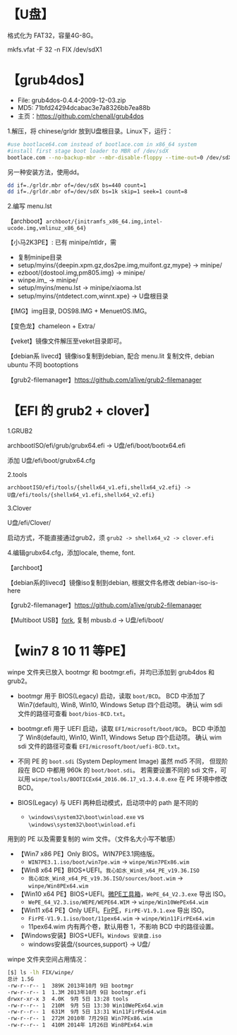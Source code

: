# 【U盘】

格式化为 FAT32，容量4G-8G。

mkfs.vfat -F 32 -n FIX /dev/sdX1

# 【grub4dos】

* File: grub4dos-0.4.4-2009-12-03.zip
* MD5:  71bfd24294dcabac3e7a8326bb7ea88b
* 主页：https://github.com/chenall/grub4dos

1.解压，将 chinese/grldr 放到U盘根目录。Linux下，运行：

```bash
#use bootlace64.com instead of bootlace.com in x86_64 system
#install first stage boot loader to MBR of /dev/sdX
bootlace.com --no-backup-mbr --mbr-disable-floppy --time-out=0 /dev/sdX
```

另一种安装方法，使用dd。

```bash
dd if=./grldr.mbr of=/dev/sdX bs=440 count=1
dd if=./grldr.mbr of=/dev/sdX bs=1k skip=1 seek=1 count=8 
```

2.编写 menu.lst

【archboot】`archboot/{initramfs_x86_64.img,intel-ucode.img,vmlinuz_x86_64}`

【小马2K3PE】: 已有 minipe/ntldr，需

* 复制minipe目录
* setup/myins/{deepin.xpm.gz,dos2pe.img,muifont.gz,mype} -> minipe/
* ezboot/{dostool.img,pm805.img} -> minipe/
* winpe.im\_ -> minipe/
* setup/myins/menu.lst -> minipe/xiaoma.lst
* setup/myins/{ntdetect.com,winnt.xpe} -> U盘根目录

【IMG】img目录, DOS98.IMG + MenuetOS.IMG。

【变色龙】chameleon + Extra/

【veket】镜像文件解压至veket目录即可。

【debian系 livecd】镜像iso复制到debian, 配合 menu.lit 复制文件, debian ubuntu 不同 bootoptions

【grub2-filemanager】https://github.com/a1ive/grub2-filemanager


# 【EFI 的 grub2 + clover】

1.GRUB2 

archbootISO/efi/grub/grubx64.efi -> U盘/efi/boot/bootx64.efi

添加 U盘/efi/boot/grubx64.cfg

2.tools

```
archbootISO/efi/tools/{shellx64_v1.efi,shellx64_v2.efi} ->
U盘/efi/tools/{shellx64_v1.efi,shellx64_v2.efi}
```

3.Clover

U盘/efi/Clover/

启动方式，不能直接通过grub2，须 `grub2 -> shellx64_v2 -> clover.efi`

4.编辑grubx64.cfg，添加locale, theme, font.

【archboot】

【debian系的livecd】镜像iso复制到debian, 根据文件名修改 debian-iso-is-here

【grub2-filemanager】https://github.com/a1ive/grub2-filemanager

【Multiboot USB】[fork](https://github.com/hackerncoder/multibootusb), 复制 mbusb.d -> U盘/efi/boot/


# 【win7 8 10 11 等PE】

winpe 文件夹已放入 bootmgr 和 bootmgr.efi，并均已添加到 grub4dos 和 grub2。

* bootmgr 用于 BIOS(Legacy) 启动，读取 `boot/BCD`。
  BCD 中添加了 Win7(default), Win8, Win10, Windows Setup 四个启动项。
  确认 wim sdi 文件的路径可查看 `boot/bios-BCD.txt`。
* bootmgr.efi 用于 UEFI 启动，读取 `EFI/microsoft/boot/BCD`。
  BCD 中添加了 Win8(default), Win10, Win11, Windows Setup 四个启动项。
  确认 wim sdi 文件的路径可查看 `EFI/microsoft/boot/uefi-BCD.txt`。

* 不同 PE 的 `boot.sdi` (System Deployment Image) 虽然 md5 不同，
  但现阶段在 BCD 中都用 960k 的 `boot/boot.sdi`。
  若需要设置不同的 sdi 文件，可以用 `winpe/tools/BOOTICEx64_2016.06.17_v1.3.4.0.exe`
  在 PE 环境中修改 BCD。
* BIOS(Legacy) 与 UEFI 两种启动模式，启动项中的 path 是不同的
    - `\windows\system32\boot\winload.exe` vs `\windows\system32\boot\winload.efi`

用到的 PE 以及需要复制的 wim 文件。（文件名大小写不敏感）

* 【Win7 x86 PE】Only BIOS。WIN7PE3.1网络版。
    - `WIN7PE3.1.iso/boot/win7pe.wim` -> `winpe/Win7PEx86.wim`
* 【Win8 x64 PE】BIOS+UEFI。`我心如水_Win8_x64_PE_v19.36.ISO`
    - `我心如水_Win8_x64_PE_v19.36.ISO/sources/boot.wim` -> `winpe/Win8PEx64.wim`
* 【Win10 x64 PE】BIOS+UEFI。[微PE工具箱](https://www.wepe.com.cn)，`WePE_64_V2.3.exe` 导出 ISO。
    - `WePE_64_V2.3.iso/WEPE/WEPE64.WIM` -> `winpe/Win10WePEx64.wim`
* 【Win11 x64 PE】Only UEFI。[FirPE](https://firpe.cn)，`FirPE-V1.9.1.exe` 导出 ISO。
    - `FirPE-V1.9.1.iso/boot/11pex64.wim` -> `winpe/Win11FirPEx64.wim`
    - 11pex64.wim 内有两个卷，默认用卷 1，不影响 BCD 中的路径设置。
* 【Windows安装】BIOS+UEFI。`Windows 安装盘.iso`
    - windows安装盘/{sources,support} -> U盘/

winpe 文件夹空间占用情况：
```bash
[$] ls -lh FIX/winpe/
总计 1.5G
-rw-r--r-- 1  389K 2013年10月 9日 bootmgr
-rw-r--r-- 1  1.3M 2013年10月 9日 bootmgr.efi
drwxr-xr-x 3  4.0K  9月 5日 13:28 tools
-rw-r--r-- 1  210M  9月 5日 13:30 Win10WePEx64.wim
-rw-r--r-- 1  631M  9月 5日 13:31 Win11FirPEx64.wim
-rw-r--r-- 1  272M 2010年 7月29日 Win7PEx86.wim
-rw-r--r-- 1  410M 2014年 1月26日 Win8PEx64.wim
```
